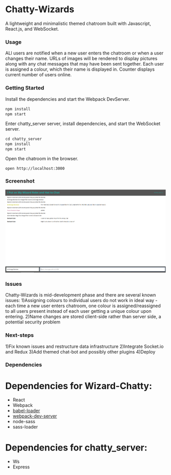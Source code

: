 Chatty-Wizards
=====================

A lightweight and minimalistic themed chatroom built with Javascript, React.js, and WebSocket.

### Usage

ALl users are notified when a new user enters the chatroom or when a user changes their name. URLs of images will be rendered to display pictures along with any chat messages that may have been sent together. Each user is assigned a colour, which their name is displayed in. Counter displays current number of users online.


### Getting Started

Install the dependencies and start the Webpack DevServer.

```
npm install
npm start
```

Enter chatty_server server, install dependencies, and start the WebSocket server.
```
cd chatty_server
npm install
npm start
```

Open the chatroom in the browser.
```
open http://localhost:3000
```

### Screenshot

![Chat page](https://raw.githubusercontent.com/nombiezinja/Chatty-Wizards/master/doc/rsz_screenshot_from_2017-06-30_10-10-10.png)

### Issues

Chatty-Wizards is mid-development phase and there are several known issues:
1)Assigning colours to individual users do not work in ideal way - each time a new user enters chatroom, one colour is assigned/reassigned to all users present instead of each user getting a unique colour upon entering.
2)Name changes are stored client-side rather than server side, a potential security problem


### Next-steps

1)Fix known issues and restructure data infrastructure
2)Integrate Socket.io and Redux
3)Add themed chat-bot and possibly other plugins
4)Deploy

### Dependencies

# Dependencies for Wizard-Chatty:

* React
* Webpack
* [babel-loader](https://github.com/babel/babel-loader)
* [webpack-dev-server](https://github.com/webpack/webpack-dev-server)
* node-sass
* sass-loader

# Dependencies for chatty_server:

* Ws
* Express
